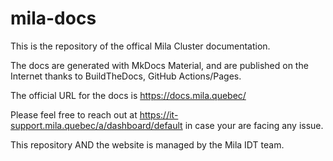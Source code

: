 # mila-docs

This is the repository of the offical Mila Cluster documentation.

The docs are generated with MkDocs Material, and are published on the Internet thanks to BuildTheDocs, GitHub Actions/Pages.

The official URL for the docs is https://docs.mila.quebec/

Please feel free to reach out at https://it-support.mila.quebec/a/dashboard/default in case your are facing any issue.

This repository AND the website is managed by the Mila IDT team.
